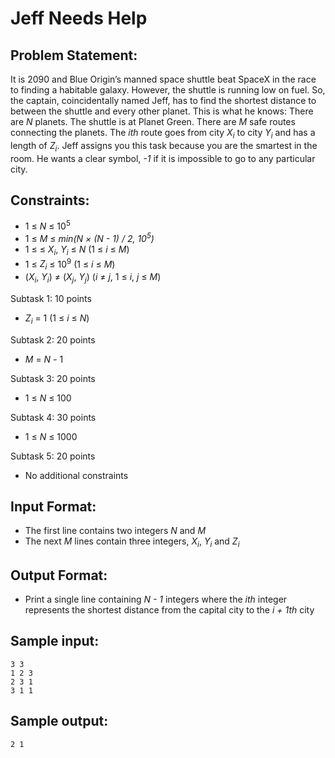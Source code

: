 # Jeff Needs Help

## Problem Statement: <br>
It is 2090 and Blue Origin’s manned space shuttle beat SpaceX in the race to finding a habitable galaxy.
However, the shuttle is running low on fuel. So, the captain, coincidentally named Jeff, has to find the shortest distance to between the shuttle and every other planet. This is what he knows:
There are _N_ planets. The shuttle is at Planet Green. There are _M_ safe routes connecting the planets. The _ith_ route goes from city _X<sub>i</sub>_ to city _Y<sub>i</sub>_ and has a length of _Z<sub>i</sub>_.
Jeff assigns you this task because you are the smartest in the room. He wants a clear symbol, _-1_ if it is impossible to go to any particular city.

## Constraints: <br>
 - 1 &le; _N_ &le; 10<sup>5</sup>
 - 1 &le; _M_ &le; _min(N × (N - 1) / 2, 10<sup>5</sup>)_
 - 1 &le; &le; _X<sub>i</sub>_, _Y<sub>i</sub>_ &le; _N_ (1 &le; _i_ &le; _M_)
 - 1 &le; _Z<sub>i</sub>_ &le; 10<sup>9</sup> (1 &le; _i_ &le; _M_)
 - (_X<sub>i</sub>_, _Y<sub>i</sub>_) &ne; (_X<sub>j</sub>_, _Y<sub>j</sub>_) (_i_ &ne; _j_, 1 &le; _i_, _j_ &le; _M_)

Subtask 1: 10 points
 - _Z<sub>i</sub>_ = 1 (1 &le; _i_ &le; _N_)

Subtask 2: 20 points
 - _M_ = _N_ - 1

Subtask 3: 20 points
 - 1 &le; _N_ &le; 100

Subtask 4: 30 points
 - 1 &le; _N_ &le; 1000

Subtask 5: 20 points
 - No additional constraints

## Input Format: <br>
 - The first line contains two integers _N_ and _M_
 - The next _M_ lines contain three integers, _X<sub>i</sub>_, _Y<sub>i</sub>_ and _Z<sub>i</sub>_

## Output Format: <br>
 - Print a single line containing _N - 1_ integers where the _ith_ integer represents the shortest distance from the capital city to the _i + 1th_ city

## Sample input: <br>
```
3 3
1 2 3
2 3 1
3 1 1
```

## Sample output: <br>
```
2 1
```
